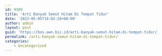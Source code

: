```yaml
---
id: 9309
title: 'Arti Banyak Semut Hitam Di Tempat Tidur'
date: '2023-05-05T16:02:20+00:00'
author: admin
layout: post
guid: 'https://bos.awn.biz.id/arti-banyak-semut-hitam-di-tempat-tidur/'
permalink: /arti-banyak-semut-hitam-di-tempat-tidur/
categories:
    - Uncategorized
---
```


